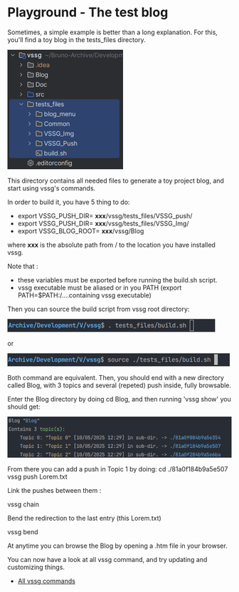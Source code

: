 
# Playground - The test blog

Sometimes, a simple example is better than a long explanation. For this, you'll find a toy blog in the tests_files
directory.

![image](pictures/toy_blog.png)

This directory contains all needed files to generate a toy project blog, and start using vssg's commands.

In order to build it, you have 5 thing to do:

- export VSSG_PUSH_DIR= **xxx**/vssg/tests_files/VSSG_push/
- export VSSG_PUSH_DIR= **xxx**/vssg/tests_files/VSSG_Img/
- export VSSG_BLOG_ROOT= **xxx**/vssg/Blog

where **xxx** is the absolute path from / to the location you have installed vssg.

Note that :
- these variables must be exported before running the build.sh script.
- vssg executable must be aliased or in you PATH (export PATH=$PATH:/....containing vssg executable)

Then you can source the build script from vssg root directory:

![image](pictures/source1.png)

or

![image](pictures/source2.png)

Both command are equivalent.
Then, you should end with a new directory called Blog, with 3 topics and several (repeted) push inside, fully browsable.

Enter the Blog directory by doing cd Blog, and then running 'vssg show' you should get:

![image](pictures/vssg_show.png)

From there you can add a push in Topic 1 by doing:
cd ./81a0f184b9a5e507
vssg push Lorem.txt

Link the pushes between them :

vssg chain

Bend the redirection to the last entry (this Lorem.txt)

vssg bend

At anytime you can browse the Blog by opening a .htm file in your browser.

You can now have a look at all vssg command, and try updating and customizing things.

- [All vssg commands](AllCommands.md)
